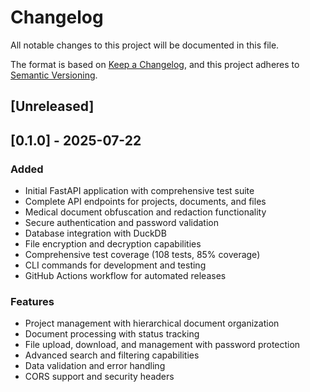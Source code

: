 # Changelog

All notable changes to this project will be documented in this file.

The format is based on [Keep a Changelog](https://keepachangelog.com/en/1.0.0/),
and this project adheres to [Semantic Versioning](https://semver.org/spec/v2.0.0.html).

## [Unreleased]

## [0.1.0] - 2025-07-22

### Added
- Initial FastAPI application with comprehensive test suite
- Complete API endpoints for projects, documents, and files
- Medical document obfuscation and redaction functionality
- Secure authentication and password validation
- Database integration with DuckDB
- File encryption and decryption capabilities
- Comprehensive test coverage (108 tests, 85% coverage)
- CLI commands for development and testing
- GitHub Actions workflow for automated releases

### Features
- Project management with hierarchical document organization
- Document processing with status tracking
- File upload, download, and management with password protection
- Advanced search and filtering capabilities
- Data validation and error handling
- CORS support and security headers
